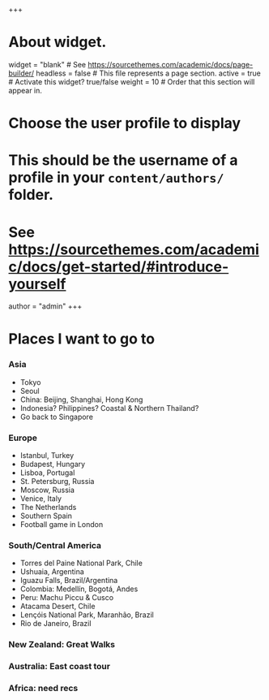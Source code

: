 +++
# About widget.
widget = "blank"  # See https://sourcethemes.com/academic/docs/page-builder/
headless = false  # This file represents a page section.
active = true  # Activate this widget? true/false
weight = 10  # Order that this section will appear in.

# Choose the user profile to display
# This should be the username of a profile in your `content/authors/` folder.
# See https://sourcethemes.com/academic/docs/get-started/#introduce-yourself
author = "admin"
+++

# Places I want to go to 
   
### Asia

* Tokyo
* Seoul
* China: Beijing, Shanghai, Hong Kong
* Indonesia? Philippines? Coastal & Northern Thailand?
* Go back to Singapore 

### Europe

* Istanbul, Turkey
* Budapest, Hungary
* Lisboa, Portugal
* St. Petersburg, Russia
* Moscow, Russia
* Venice, Italy
* The Netherlands
* Southern Spain 
* Football game in London

### South/Central America

* Torres del Paine National Park, Chile 
* Ushuaia, Argentina 
* Iguazu Falls, Brazil/Argentina
* Colombia: Medellín, Bogotá, Andes
* Peru: Machu Piccu & Cusco
* Atacama Desert, Chile
* Lençóis National Park, Maranhão, Brazil
* Rio de Janeiro, Brazil

### New Zealand: Great Walks
### Australia: East coast tour
### Africa: need recs

    

    
